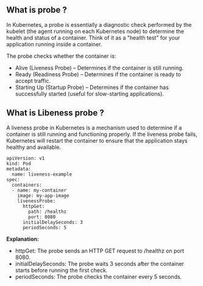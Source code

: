 ## What is probe ?

In Kubernetes, a probe is essentially a diagnostic check performed by the kubelet (the agent running on each Kubernetes node) to determine the health and status of a container. Think of it as a "health test" for your application running inside a container.

The probe checks whether the container is:

- Alive (Liveness Probe) – Determines if the container is still running.
- Ready (Readiness Probe) – Determines if the container is ready to accept traffic.
- Starting Up (Startup Probe) – Determines if the container has successfully started (useful for slow-starting applications).

## What is Libeness probe ?

A liveness probe in Kubernetes is a mechanism used to determine if a container is still running and functioning properly. If the liveness probe fails, Kubernetes will restart the container to ensure that the application stays healthy and available.

```
apiVersion: v1
kind: Pod
metadata:
  name: liveness-example
spec:
  containers:
  - name: my-container
    image: my-app-image
    livenessProbe:
      httpGet:
        path: /healthz
        port: 8080
      initialDelaySeconds: 3
      periodSeconds: 5
```

**Explanation:**

- httpGet: The probe sends an HTTP GET request to /healthz on port 8080.
- initialDelaySeconds: The probe waits 3 seconds after the container starts before running the first check.
- periodSeconds: The probe checks the container every 5 seconds.
